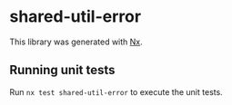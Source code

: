 # shared-util-error

This library was generated with [Nx](https://nx.dev).

## Running unit tests

Run `nx test shared-util-error` to execute the unit tests.
